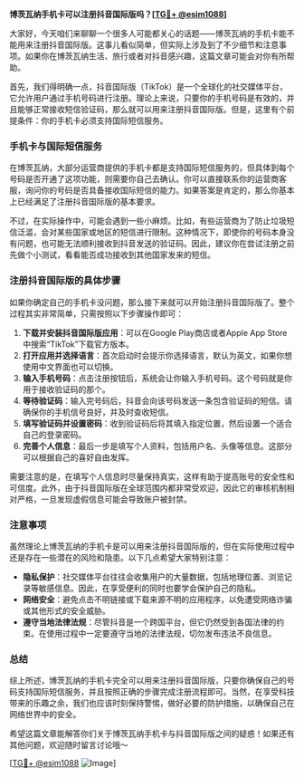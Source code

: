 **博茨瓦纳手机卡可以注册抖音国际版吗？[[TG💪+ @esim1088](https://t.me/s/esim1088)]**

大家好，今天咱们来聊聊一个很多人可能都关心的话题——博茨瓦纳的手机卡能不能用来注册抖音国际版。这事儿看似简单，但实际上涉及到了不少细节和注意事项。如果你在博茨瓦纳生活、旅行或者对抖音感兴趣，这篇文章可能会对你有所帮助。

首先，我们得明确一点，抖音国际版（TikTok）是一个全球化的社交媒体平台，它允许用户通过手机号码进行注册。理论上来说，只要你的手机号码是有效的，并且能够正常接收短信验证码，那么就可以用来注册抖音国际版。但是，这里有个前提条件：你的手机卡必须支持国际短信服务。

### 手机卡与国际短信服务

在博茨瓦纳，大部分运营商提供的手机卡都是支持国际短信服务的，但具体到每个号码是否开通了这项功能，则需要你自己去确认。你可以直接联系你的运营商客服，询问你的号码是否具备接收国际短信的能力。如果答案是肯定的，那么你基本上已经满足了注册抖音国际版的基本要求。

不过，在实际操作中，可能会遇到一些小麻烦。比如，有些运营商为了防止垃圾短信泛滥，会对某些国家或地区的短信进行限制。这种情况下，即使你的号码本身没有问题，也可能无法顺利接收到抖音发送的验证码。因此，建议你在尝试注册之前先做个小测试，看看能否成功接收到其他国家发来的短信。

### 注册抖音国际版的具体步骤

如果你确定自己的手机卡没问题，那么接下来就可以开始注册抖音国际版了。整个过程其实非常简单，只需按照以下步骤操作即可：

1. **下载并安装抖音国际版应用**：可以在Google Play商店或者Apple App Store中搜索“TikTok”下载官方版本。
2. **打开应用并选择语言**：首次启动时会提示你选择语言，默认为英文，如果你想使用中文界面也可以切换。
3. **输入手机号码**：点击注册按钮后，系统会让你输入手机号码。这个号码就是你用于接收验证码的那个。
4. **等待验证码**：输入完号码后，抖音会向该号码发送一条包含验证码的短信。请确保你的手机信号良好，并及时查收短信。
5. **填写验证码并设置密码**：收到验证码后将其填入指定位置，然后设置一个适合自己的登录密码。
6. **完善个人信息**：最后一步是填写个人资料，包括用户名、头像等信息。这部分可以根据自己的喜好自由发挥。

需要注意的是，在填写个人信息时尽量保持真实，这样有助于提高账号的安全性和可信度。此外，由于抖音国际版在全球范围内都非常受欢迎，因此它的审核机制相对严格，一旦发现虚假信息可能会导致账户被封禁。

### 注意事项

虽然理论上博茨瓦纳的手机卡是可以用来注册抖音国际版的，但在实际使用过程中还是存在一些潜在的风险和隐患。以下几点希望大家特别注意：

- **隐私保护**：社交媒体平台往往会收集用户的大量数据，包括地理位置、浏览记录等敏感信息。因此，在享受便利的同时也要学会保护自己的隐私。
- **网络安全**：避免点击不明链接或下载来源不明的应用程序，以免遭受网络诈骗或其他形式的安全威胁。
- **遵守当地法律法规**：尽管抖音是一个跨国平台，但它仍然受到各国法律的约束。在使用过程中一定要遵守当地的法律法规，切勿发布违法不良信息。

### 总结

综上所述，博茨瓦纳的手机卡完全可以用来注册抖音国际版，只要你确保自己的号码支持国际短信服务，并且按照正确的步骤完成注册流程即可。当然，在享受科技带来的乐趣之余，我们也应该时刻保持警惕，做好必要的防护措施，以确保自己在网络世界中的安全。

希望这篇文章能解答你们关于博茨瓦纳手机卡与抖音国际版之间的疑惑！如果还有其他问题，欢迎随时留言讨论哦～ 

[[TG💪+ @esim1088](https://t.me/s/esim1088) ![Image](https://i.postimg.cc/4NQfJmqS/Snipaste-2025-05-13-00-14-12.png)]